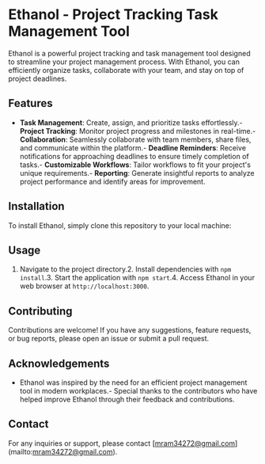 # Ethanol - Project Tracking Task Management Tool
Ethanol is a powerful project tracking and task management tool designed to streamline your project management process. With Ethanol, you can efficiently organize tasks, collaborate with your team, and stay on top of project deadlines.
## Features
- **Task Management**: Create, assign, and prioritize tasks effortlessly.- **Project Tracking**: Monitor project progress and milestones in real-time.- **Collaboration**: Seamlessly collaborate with team members, share files, and communicate within the platform.- **Deadline Reminders**: Receive notifications for approaching deadlines to ensure timely completion of tasks.- **Customizable Workflows**: Tailor workflows to fit your project's unique requirements.- **Reporting**: Generate insightful reports to analyze project performance and identify areas for improvement.
## Installation
To install Ethanol, simply clone this repository to your local machine:

## Usage
1. Navigate to the project directory.2. Install dependencies with `npm install`.3. Start the application with `npm start`.4. Access Ethanol in your web browser at `http://localhost:3000`.
## Contributing
Contributions are welcome! If you have any suggestions, feature requests, or bug reports, please open an issue or submit a pull request.
## Acknowledgements
- Ethanol was inspired by the need for an efficient project management tool in modern workplaces.- Special thanks to the contributors who have helped improve Ethanol through their feedback and contributions.
## Contact
For any inquiries or support, please contact [mram34272@gmail.com]    (mailto:mram34272@gmail.com).